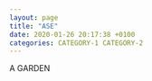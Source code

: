 ```yaml
---
layout: page
title: "ASE"
date: 2020-01-26 20:17:38 +0100
categories: CATEGORY-1 CATEGORY-2
---
```


A GARDEN